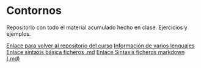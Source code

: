 # Contornos

  Repositorio con todo el material acumulado hecho en clase. Ejercicios y ejemplos.
  
[Enlace para volver al repositorio del curso](https://github.com/MateoCarballo/Principal)
[Información de varios lenguajes](https://devdocs.io/css/)
[Enlace sintaxis básica ficheros .md](https://docs.github.com/es/get-started/writing-on-github/getting-started-with-writing-and-formatting-on-github/basic-writing-and-formatting-syntax)
[Enlace Sintaxis ficheros markdown (.md)](https://daringfireball.net/projects/markdown/syntax)
<!-- TO DO: añadir un resumen de pequeñas opciones con los archivos .md
      por ejemplo:
      .Añadir tablas 
      .Dar formato como un editor de código
      .Añadir TODOS y comentarios
      .Añadir una cita

      
      -->
